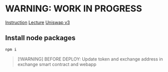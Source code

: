 # WARNING: WORK IN PROGRESS

[Instruction](https://cs251.stanford.edu/hw/proj4.pdf)
[Lecture](https://cs251.stanford.edu/lectures/lecture10.pdf)
[Uniswap v3](https://docs.uniswap.org/concepts/overview)

## Install node packages

```sh
npm i
```

> [!WARNING] BEFORE DEPLOY:
> Update token and exchange address in exchange smart contract and webapp
